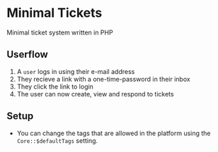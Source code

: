 # Minimal Tickets
Minimal ticket system written in PHP

## Userflow
1. A ``user`` logs in using their e-mail address
2. They recieve a link with a one-time-password in their inbox
3. They click the link to login
4. The user can now create, view and respond to tickets

## Setup
- You can change the tags that are allowed in the platform using the ``Core::$defaultTags`` setting.
